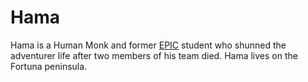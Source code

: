 # Hama

Hama is a Human Monk and former [EPIC](../places/epic.html) student who shunned the adventurer life 
after two members of his team died.
Hama lives on the Fortuna peninsula.